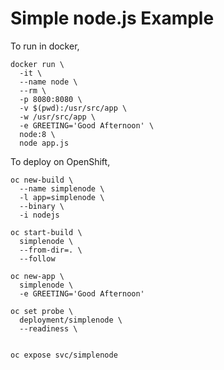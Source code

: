 # Simple node.js Example

To run in docker,

```
docker run \
  -it \
  --name node \
  --rm \
  -p 8080:8080 \
  -v $(pwd):/usr/src/app \
  -w /usr/src/app \
  -e GREETING='Good Afternoon' \
  node:8 \
  node app.js
```

To deploy on OpenShift,

```
oc new-build \
  --name simplenode \
  -l app=simplenode \
  --binary \
  -i nodejs

oc start-build \
  simplenode \
  --from-dir=. \
  --follow

oc new-app \
  simplenode \
  -e GREETING='Good Afternoon'

oc set probe \
  deployment/simplenode \
  --readiness \
  

oc expose svc/simplenode
```
